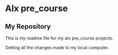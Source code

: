 Alx pre_course
=======

My Repository
-----------

This is my readme file for my alx pre_course projects.

Getting all the changes made to my local computer.

